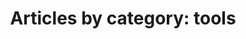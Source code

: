 ---
layout: blog_by_tag
title: 'Articles by category: tools'
category: tools
permalink: /blog/category/tools/
---